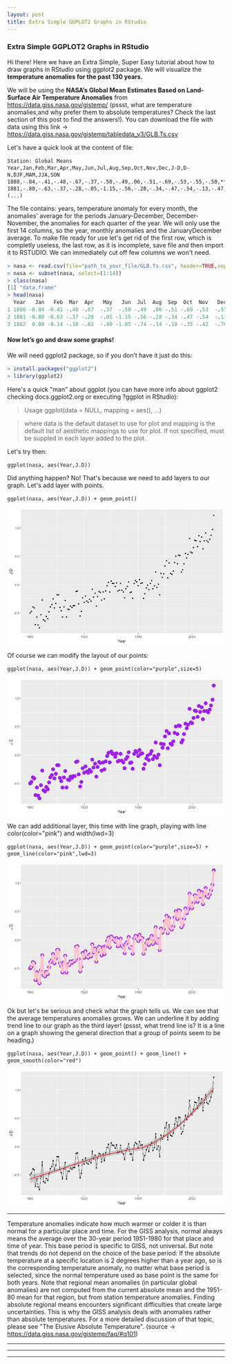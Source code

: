 ```yaml
---
layout: post
title: Extra Simple GGPLOT2 Graphs in RStudio
---
```

### Extra Simple GGPLOT2 Graphs in RStudio

Hi there! Here we have an Extra Simple, Super Easy tutorial about how to draw graphs in RStudio using ggplot2 package. We will visualize the **temperature anomalies for the past 130 years.**


We will be using the **NASA’s Global Mean Estimates Based on Land-Surface Air Temperature Anomalies** from  https://data.giss.nasa.gov/gistemp/ (pssst, what are temperature anomalies,and why prefer them to absolute temperatures? Check the last section of this post to find the answers!). You can download the file with data using this link -> https://data.giss.nasa.gov/gistemp/tabledata_v3/GLB.Ts.csv

Let's have a quick look at the content of file:
```
Station: Global Means					
Year,Jan,Feb,Mar,Apr,May,Jun,Jul,Aug,Sep,Oct,Nov,Dec,J-D,D-N,DJF,MAM,JJA,SON
1880,-.84,-.41,-.48,-.67,-.37,-.50,-.49,.06,-.51,-.69,-.53,-.55,-.50,***,***,-.51,-.31,-.58
1881,-.80,-.63,-.37,-.28,-.05,-1.15,-.56,-.28,-.34,-.47,-.54,-.13,-.47,-.50,-.66,-.23,-.66,-.45
(...)
```

The file contains: years, temperature anomaly for every month, the anomalies' average for the periods January-December, December-November, the anomalies for each quarter of the year. We will only use the first 14 columns, so the year, monthly anomalies and the JanuaryDecember average. To make file ready for use let's get rid of the first row, which is completly useless, the last row, as it is incomplete, save file and then import it to RSTUDIO. We can immediately cut off few columns we won't need.

```r
> nasa <- read.csv(file="path_to_your_file/GLB.Ts.csv", header=TRUE,sep=",")
> nasa <- subset(nasa, select=(1:14))
> class(nasa)
[1] "data.frame"
> head(nasa)
  Year   Jan   Feb  Mar  Apr   May   Jun  Jul  Aug  Sep  Oct  Nov   Dec  J.D
1 1880 -0.84 -0.41 -.48 -.67  -.37  -.50 -.49  .06 -.51 -.69 -.53  -.55 -.50
2 1881 -0.80 -0.63 -.37 -.28  -.05 -1.15 -.56 -.28 -.34 -.47 -.54  -.13 -.47
3 1882  0.09 -0.14 -.10 -.62  -.40 -1.05 -.74 -.14 -.10 -.35 -.42  -.70 -.39
```

#### Now let’s go and draw some graphs!

We will need ggplot2 package, so if you don’t have it just do this:
```r
> install.packages("ggplot2")
> library(ggplot2)
```
Here's a quick "man" about ggplot (you can have more info about ggplot2 checking docs.ggplot2.org or executing ?ggplot in RStudio):

>Usage
>ggplot(data = NULL, mapping = aes(), ...)

>where
> data is the  default dataset to use for plot and mapping is the default list of aesthetic mappings to use for plot. If not specified, must be suppled in each layer added to the plot.

Let's try then:
```
ggplot(nasa, aes(Year,J.D))
```

Did anything happen?  No! That's because we need to add layers to our graph. Let's add layer with points.
```
ggplot(nasa, aes(Year,J.D)) + geom_point()
```
![graph_points](/images/ggplot_points.png)

Of course we can modify the layout of our points:
```
ggplot(nasa, aes(Year,J.D)) + geom_point(color="purple",size=5)
```
![graph_points](/images/ggplot_points_purple.png)

We can add additional layer, this time with line graph, playing with line color(color="pink") and width(lwd=3)
```
ggplot(nasa, aes(Year,J.D)) + geom_point(color="purple",size=5) + geom_line(color="pink",lwd=3)
```
![graph_points](/images/ggplot_line_pink.png)

Ok but let's be serious and check what the graph tells us. We can see that the average temperatures anomalies grows. We can underline it by adding trend line to our graph as the third layer! (pssst, what trend line is? It is a line on a graph showing the general direction that a group of points seem to be heading.)
```
ggplot(nasa, aes(Year,J.D)) + geom_point() + geom_line() + geom_smooth(color="red")
```
![graph_points](/images/ggplot_trend_line.png)
___
Temperature anomalies indicate how much warmer or colder it is than normal for a particular place and time. For the GISS analysis, normal always means the average over the 30-year period 1951-1980 for that place and time of year. This base period is specific to GISS, not universal. But note that trends do not depend on the choice of the base period: If the absolute temperature at a specific location is 2 degrees higher than a year ago, so is the corresponding temperature anomaly, no matter what base period is selected, since the normal temperature used as base point is the same for both years.
Note that regional mean anomalies (in particular global anomalies) are not computed from the current absolute mean and the 1951-80 mean for that region, but from station temperature anomalies. Finding absolute regional means encounters significant difficulties that create large uncertainties. This is why the GISS analysis deals with anomalies rather than absolute temperatures. For a more detailed discussion of that topic, please see "The Elusive Absolute Temperature". (source  -> https://data.giss.nasa.gov/gistemp/faq/#q101)
___
___

___
